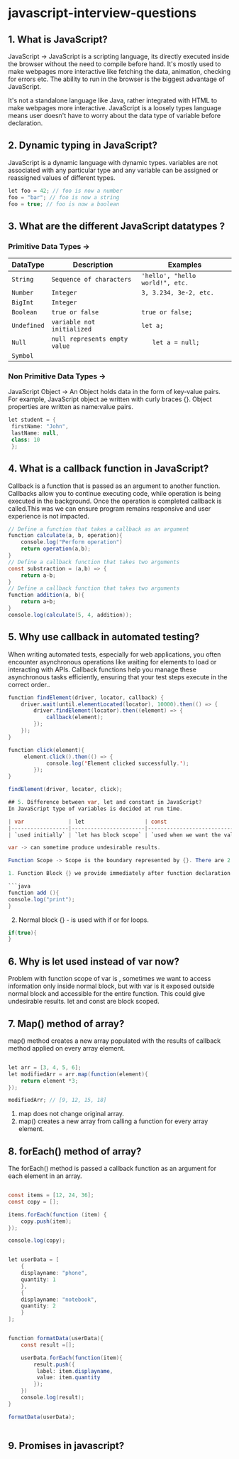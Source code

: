 # javascript-interview-questions

## 1. What is JavaScript?
JavaScript -> JavaScript is a scripting language, its directly executed inside the browser without the need to compile before hand.
It's mostly used to make webpages more interactive like fetching the data, animation, checking for errors etc.
The ability to run in the browser is the biggest advantage of JavaScript.

It's not a standalone language like Java, rather integrated with HTML to make webpages more interactive. 
JavaScript is a loosely types language means user doesn't have to worry about the data type of variable before declaration.

## 2. Dynamic typing in JavaScript?
JavaScript is a dynamic language with dynamic types. variables are not associated with any particular type and any variable can be assigned or reassigned values of different types.
```java
let foo = 42; // foo is now a number
foo = "bar"; // foo is now a string
foo = true; // foo is now a boolean
```

## 3. What are the different JavaScript datatypes ?

### Primitive Data Types ->

| DataType    | Description                   | Examples                        | 
|-------------|-------------------------------|---------------------------------| 
| `String`    | `Sequence of characters`      | `'hello', "hello world!", etc.` |
| `Number`    | `Integer`                     | `3, 3.234, 3e-2, etc.`          | 
| `BigInt`    | `Integer`                     |                                 | 
| `Boolean`   | `true or false`               | `true or false;`                | 
| `Undefined` | `variable not initialized`    | `let a;`                        |
| `Null`      | `null represents empty value` | `	let a = null;`                | 
| `Symbol`    |                               |                                 | 

### Non Primitive Data Types ->
 JavaScript Object -> An Object holds data in the form of key-value pairs. For example,
JavaScript object ae written with curly braces {}. Object properties are written as name:value pairs.
```java 
let student = {
 firstName: "John",
 lastName: null,
 class: 10
 };
```

## 4. What is a callback function in JavaScript?
Callback is a function that is passed as an argument to another function.
Callbacks allow you to continue executing code, while operation is being executed in the background. Once the operation is completed callback is called.This was we can ensure program remains responsive and user experience is not impacted. 

```java 
// Define a function that takes a callback as an argument
function calculate(a, b, operation){
    console.log("Perform operation")
    return operation(a,b);
}
// Define a callback function that takes two arguments
const substraction = (a,b) => {
    return a-b;
}
// Define a callback function that takes two arguments
function addition(a, b){
    return a+b;
}
console.log(calculate(5, 4, addition));
```

## 5. Why use callback in automated testing?
When writing automated tests, especially for web applications, you often encounter asynchronous operations like waiting for elements to load or interacting with APIs. Callback functions help you manage these asynchronous tasks efficiently, ensuring that your test steps execute in the correct order..

```java
function findElement(driver, locator, callback) {
    driver.wait(until.elementLocated(locator), 10000).then(() => {
        driver.findElement(locator).then((element) => {
            callback(element);
        });
    });
}

function click(element){
     element.click().then(() => {
            console.log('Element clicked successfully.');
        });
}

findElement(driver, locator, click);

## 5. Difference between var, let and constant in JavaScript?
In JavaScript type of variables is decided at run time.

| var              | let                   | const                                    | 
|------------------|-----------------------|------------------------------------------| 
| `used initially` | `let has block scope` | `used when we want the value to be same` |

var -> can sometime produce undesirable results.

Function Scope -> Scope is the boundary represented by {}. There are 2 types of blocks function block and normal block.

1. Function Block {} we provide immediately after function declaration.

```java 
function add (){
console.log("print");
}
```

2. Normal block {} - is used with if or for loops.
```java 
if(true){
}
```

## 6. Why is let used instead of var now?
Problem with function scope of var is , sometimes we want to access information only inside normal block, but with var is it exposed outside normal block and accessible for the entire function.
This could give undesirable results. let and const are block scoped.


## 7. Map() method of array?
map() method creates a new array populated with the results of callback method applied on every array element.

```java

let arr = [3, 4, 5, 6];
let modifiedArr = arr.map(function(element){
    return element *3;
});

modifiedArr; // [9, 12, 15, 18]

```

1. map does not change original array.
2. map() creates a new array from calling a function for every array element.


## 8. forEach() method of array?
The forEach() method is passed a callback function as an argument for each element in an array.

```java

const items = [12, 24, 36];
const copy = [];

items.forEach(function (item) {
    copy.push(item);
});

console.log(copy);

```

```java

let userData = [
    {
    displayname: "phone",
    quantity: 1
    },
    {
    displayname: "notebook",
    quantity: 2
    }
];


function formatData(userData){
    const result =[];

    userData.forEach(function(item){
        result.push({
         label: item.displayname,
         value: item.quantity
        });
    })
    console.log(result);
}

formatData(userData);
 
```

## 9. Promises in javascript?
